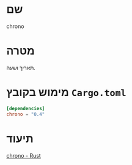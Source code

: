 # שם
chrono

# מטרה
תאריך ושעה.

# מימוש בקובץ `Cargo.toml`

```toml
[dependencies]
chrono = "0.4"
```

# תיעוד
[chrono - Rust](https://docs.rs/chrono/latest/chrono/index.html)